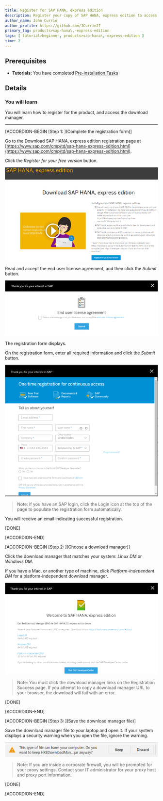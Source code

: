 ```yaml
---
title: Register for SAP HANA, express edition
description: Register your copy of SAP HANA, express edition to access the download manager.
author_name: John Currie
author_profile: https://github.com/JCurrie27
primary_tag: products>sap-hana\,-express-edition
tags: [ tutorial>beginner, products>sap-hana\,-express-edition ]
time: 2
---
```


<!-- loio05993a86616940d5a3eb52589d1aa834 -->

## Prerequisites
 - **Tutorials:** You have completed [Pre-installation Tasks](https://developers.sap.com/tutorials/hxe-ua-installing-vm-image.html)

## Details
### You will learn
You will learn how to register for the product, and access the download manager.

---

[ACCORDION-BEGIN [Step 1: ](Complete the registration form)]

Go to the Download SAP HANA, express edition registration page at [https://www.sap.com/cmp/td/sap-hana-express-edition.html](https://www.sap.com/cmp/td/sap-hana-express-edition.html).

Click the *Register for your free version* button.

![HXE_SP04_Register_Button_4](HXE_SP04_Register_Button_4.png)

Read and accept the end user license agreement, and then click the *Submit* button.

![HXE_EULA_SP04_1](HXE_EULA_SP04_1.png)

The registration form displays.

On the registration form, enter all required information and click the *Submit* button.

![HXE_Registration_form_SP04_2](HXE_Registration_form_SP04_2.png)

> Note:
> If you have an SAP login, click the Login icon at the top of the page to populate the registration form automatically.
>
>

You will receive an email indicating successful registration.

[DONE]

[ACCORDION-END]

[ACCORDION-BEGIN [Step 2: ](Choose a download manager)]

Click the download manager that matches your system: *Linux DM* or *Windows DM*.

If you have a Mac, or another type of machine, click *Platform-independent DM* for a platform-independent download manager.

![HXE_Download_Manager_SP04_3](HXE_Download_Manager_SP04_3.png)

> Note:
> You must click the download manager links on the Registration Success page. If you attempt to copy a download manager URL to your browser, the download will fail with an error.
>
>

[DONE]

[ACCORDION-END]

[ACCORDION-BEGIN [Step 3: ](Save the download manager file)]

Save the download manager file to your laptop and open it. If your system displays a security warning when you open the file, ignore the warning.

![Download_Warning_0](Download_Warning_0.png)

> Note:
> If you are inside a corporate firewall, you will be prompted for your proxy settings. Contact your IT administrator for your proxy host and proxy port information.
>
>

[DONE]

[ACCORDION-END]
